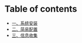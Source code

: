 # Table of contents

* [一、系统安装](README.md)
* [二、简易配置](er-jian-yi-pei-zhi.md)
* [三、信息收集](san-xin-xi-shou-ji.md)
